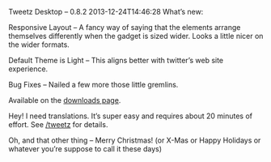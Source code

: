 Tweetz Desktop &ndash; 0.8.2
2013-12-24T14:46:28
What’s new:

Responsive Layout – A fancy way of saying that the elements arrange themselves differently when the gadget is sized wider. Looks a little nicer on the wider formats.

Default Theme is Light – This aligns better with twitter’s web site experience.

Bug Fixes – Nailed a few more those little gremlins.

Available on the [downloads page](/downloads).

Hey! I need translations. It’s super easy and requires about 20 minutes of effort. See [/tweetz](/tweetz) for details.

Oh, and that other thing – Merry Christmas! (or X-Mas or Happy Holidays or whatever you’re suppose to call it these days)
